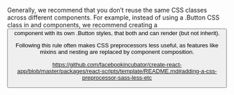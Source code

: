 Generally, we recommend that you don’t reuse the same CSS classes across different components. For example, instead of using a .Button CSS class in <AcceptButton> and <RejectButton> components, we recommend creating a <Button> component with its own .Button styles, that both <AcceptButton> and <RejectButton> can render (but not inherit).

Following this rule often makes CSS preprocessors less useful, as features like mixins and nesting are replaced by component composition.

https://github.com/facebookincubator/create-react-app/blob/master/packages/react-scripts/template/README.md#adding-a-css-preprocessor-sass-less-etc
